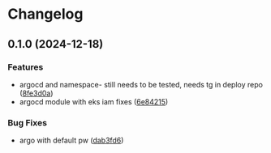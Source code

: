 # Changelog

## 0.1.0 (2024-12-18)


### Features

* argocd and namespace- still needs to be tested, needs tg in deploy repo ([8fe3d0a](https://github.com/sharing-fish/fish-platform-library/commit/8fe3d0a5bda2b1cdc88884fbbd060713bcedb321))
* argocd module with eks iam fixes ([6e84215](https://github.com/sharing-fish/fish-platform-library/commit/6e84215aff9456d8990801f36177a177fa41e78e))


### Bug Fixes

* argo with default pw ([dab3fd6](https://github.com/sharing-fish/fish-platform-library/commit/dab3fd6b56195fdf1aa9bff28a5cef84ca209ade))
